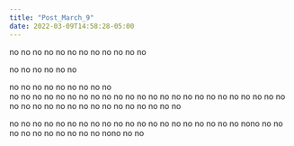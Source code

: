 ```yaml
---
title: "Post_March_9"
date: 2022-03-09T14:58:28-05:00
---
```


no no no                            no no no
no no no                            no no no

no no no                            no no no

no no no    no no no                no no no  
no no no no no no                   no no no 
no no no                            no no no 
no no no                            no no no 
no no no                            no no no 
no no no                            no no no 
no no no                            no no no 

no no no                            no no no 
no no no                            no no no 
no no no                               no no no 
no no nono no no                no no no 
no no no
no no nono no no



